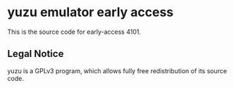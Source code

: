 yuzu emulator early access
=============

This is the source code for early-access 4101.

## Legal Notice

yuzu is a GPLv3 program, which allows fully free redistribution of its source code.